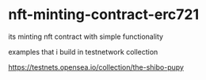 # nft-minting-contract-erc721
its minting nft contract with simple functionality


examples that i build in testnetwork collection 

https://testnets.opensea.io/collection/the-shibo-pupy
